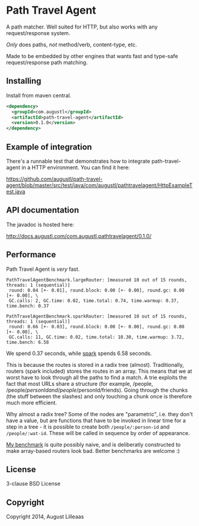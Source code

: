 # Path Travel Agent

A path matcher. Well suited for HTTP, but also works with any request/response system.

*Only* does paths, *not* method/verb, content-type, etc.

Made to be embedded by other engines that wants fast and type-safe request/response path matching.

## Installing

Install from maven central.

```xml
<dependency>
  <groupId>com.augustl</groupId>
  <artifactId>path-travel-agent</artifactId>
  <version>0.1.0</version>
</dependency>
```

## Example of integration

There's a runnable test that demonstrates how to integrate path-travel-agent in a HTTP environment. You can find it here:

https://github.com/augustl/path-travel-agent/blob/master/src/test/java/com/augustl/pathtravelagent/HttpExampleTest.java

## API documentation

The javadoc is hosted here:

http://docs.augustl.com/com.augustl.pathtravelagent/0.1.0/

## Performance

Path Travel Agent is *very* fast.

```
PathTravelAgentBenchmark.largeRouter: [measured 10 out of 15 rounds, threads: 1 (sequential)]
 round: 0.04 [+- 0.01], round.block: 0.00 [+- 0.00], round.gc: 0.00 [+- 0.00], \
 GC.calls: 2, GC.time: 0.02, time.total: 0.74, time.warmup: 0.37, time.bench: 0.37

PathTravelAgentBenchmark.sparkRouter: [measured 10 out of 15 rounds, threads: 1 (sequential)]
 round: 0.66 [+- 0.03], round.block: 0.00 [+- 0.00], round.gc: 0.00 [+- 0.00], \
 GC.calls: 11, GC.time: 0.02, time.total: 10.30, time.warmup: 3.72, time.bench: 6.58
```

We spend 0.37 seconds, while [spark](https://github.com/perwendel/spark/) spends 6.58 seconds.

This is because the routes is stored in a radix tree (almost). Traditionally, routers (spark included) stores the routes in an array. This means that we at worst have to look through all the paths to find a match. A trie exploits the fact that most URLs share a structure (for example, /people, /people/$personId and /people/$personId/friends). Going through the chunks (the stuff between the slashes) and only touching a chunk once is therefore much more efficient.

Why almost a radix tree? Some of the nodes are "parametric", i.e. they don't have a value, but are functions that have to be invoked in linear time for a step in a tree - it is possible to create both `/people/:person-id` and `/people/:wat-id`. These will be called in sequence by order of appearance.

[My benchmark](https://github.com/augustl/path-travel-agent/blob/ffe911e8cdb8eefa6ff0a706642dffc8d4a8ed75/src/test/java/com/augustl/pathtravelagent/PathTravelAgentBenchmark.java) is quite possibly naive, and is deliberatly constructed to make array-based routers look bad. Better benchmarks are welcome :)

## License

3-clause BSD License

## Copyright

Copyright 2014, August Lilleaas
